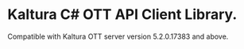 # Kaltura C# OTT API Client Library.
Compatible with Kaltura OTT server version 5.2.0.17383 and above.
